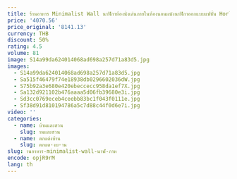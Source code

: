 ```yaml
---
title: ร้านอาหาร Minimalist Wall นาฬิกาห้องนั่งเล่นภายในห้องนอนผนังนาฬิกาออกแบบแฟชั่น Horloge เครื่องประดับตกแต่งบ้าน
price: '4070.56'
price_original: '8141.13'
currency: THB
discount: 50%
rating: 4.5
volume: 81
image: S14a99da624014068ad698a257d71a83d5.jpg
images:
  - S14a99da624014068ad698a257d71a83d5.jpg
  - Sa515f46479f74e18938db0296602036dW.jpg
  - S75b92a3e680e420ebeccecc958da1ef7X.jpg
  - Sa132d921102b476aaaa5d06fb39680e3i.jpg
  - Sd3cc0769eceb4ceebb83bc1f043f0111e.jpg
  - Sf38d91d810194786a5c7d88c44f0d6e7i.jpg
video: ''
categories:
  - name: บ้านและสวน
    slug: านและสวน
  - name: ตกแต่งบ้าน
    slug: ตกแต-งบ-าน
slug: านอาหาร-minimalist-wall-นาฬ-กาห
encode: opjR9rM
lang: th
---
```

  